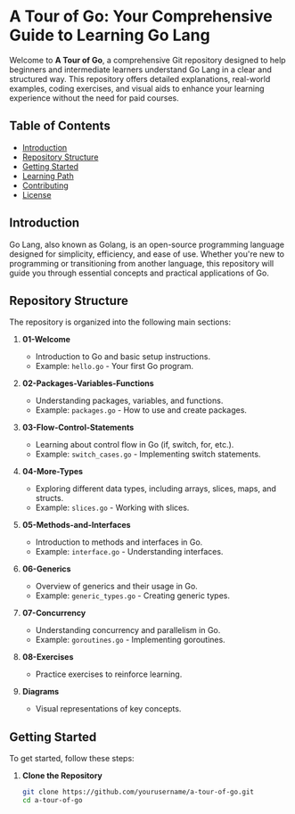 # A Tour of Go: Your Comprehensive Guide to Learning Go Lang

Welcome to **A Tour of Go**, a comprehensive Git repository designed to help beginners and intermediate learners understand Go Lang in a clear and structured way. This repository offers detailed explanations, real-world examples, coding exercises, and visual aids to enhance your learning experience without the need for paid courses.

## Table of Contents
- [Introduction](#introduction)
- [Repository Structure](#repository-structure)
- [Getting Started](#getting-started)
- [Learning Path](#learning-path)
- [Contributing](#contributing)
- [License](#license)

## Introduction

Go Lang, also known as Golang, is an open-source programming language designed for simplicity, efficiency, and ease of use. Whether you're new to programming or transitioning from another language, this repository will guide you through essential concepts and practical applications of Go.

## Repository Structure

The repository is organized into the following main sections:

1. **01-Welcome**
   - Introduction to Go and basic setup instructions.
   - Example: `hello.go` - Your first Go program.

2. **02-Packages-Variables-Functions**
   - Understanding packages, variables, and functions.
   - Example: `packages.go` - How to use and create packages.

3. **03-Flow-Control-Statements**
   - Learning about control flow in Go (if, switch, for, etc.).
   - Example: `switch_cases.go` - Implementing switch statements.

4. **04-More-Types**
   - Exploring different data types, including arrays, slices, maps, and structs.
   - Example: `slices.go` - Working with slices.

5. **05-Methods-and-Interfaces**
   - Introduction to methods and interfaces in Go.
   - Example: `interface.go` - Understanding interfaces.

6. **06-Generics**
   - Overview of generics and their usage in Go.
   - Example: `generic_types.go` - Creating generic types.

7. **07-Concurrency**
   - Understanding concurrency and parallelism in Go.
   - Example: `goroutines.go` - Implementing goroutines.

8. **08-Exercises**
   - Practice exercises to reinforce learning.

9. **Diagrams**
   - Visual representations of key concepts.

## Getting Started

To get started, follow these steps:

1. **Clone the Repository**
   ```bash
   git clone https://github.com/yourusername/a-tour-of-go.git
   cd a-tour-of-go
